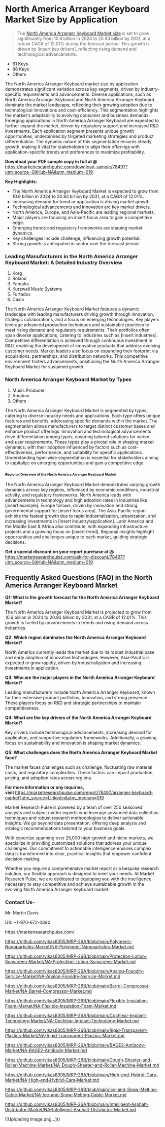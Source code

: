 
<h1>North America Arranger Keyboard Market&nbsp;Size by Application</h1><blockquote><p>The <a href="https://marketresearchpulse.com/download-sample/78497?utm_source=GitHub-NA&amp;utm_medium=019">North America Arranger Keyboard Market size</a> is set to grow significantly from 10.6 billion in 2024 to 20.93 billion by 2031, at a robust CAGR of 12.01% during the forecast period. This growth is driven by [insert key drivers], reflecting rising demand and technological advancements.</p></blockquote><ul><li>61 Keys<li> 88 Keys<li> Others</li></ul><p>The North America Arranger Keyboard market size by application demonstrates significant variation across key segments, driven by industry-specific requirements and advancements. Diverse applications, such as North America Arranger Keyboard and North America Arranger Keyboard, dominate the market landscape, reflecting their growing adoption due to technological innovations and cost-efficiency. This segmentation highlights the market's adaptability to evolving consumer and business demands. Emerging applications in North America Arranger Keyboard are expected to further expand the market, driven by regulatory support and increased R&D investments. Each application segment presents unique growth opportunities, underpinned by targeted marketing strategies and product differentiation. The dynamic nature of this segmentation ensures steady growth, making it vital for stakeholders to align their offerings with application-specific trends and preferences to maximize profitability.</p><p><strong>Download your PDF sample copy in full at @ </strong><a href="https://marketresearchpulse.com/download-sample/78497?utm_source=GitHub-NA&amp;utm_medium=019">https://marketresearchpulse.com/download-sample/78497?utm_source=GitHub-NA&amp;utm_medium=019</a></p><p><strong>Key Highlights: </strong></p><ul><li>The North America Arranger Keyboard Market is expected to grow from 10.6 billion in 2024 to 20.93 billion by 2031, at a CAGR of 12.01%.</li><li>Increasing demand for trend or application is driving market growth.</li><li>Technological advancements and innovation are key market drivers.</li><li>North America, Europe, and Asia-Pacific are leading regional markets.</li><li>Major players are focusing on insert focus area to gain a competitive edge.</li><li>Emerging trends and regulatory frameworks are shaping market dynamics.</li><li>Key challenges include challenge, influencing growth potential.</li><li>Strong growth is anticipated in sector over the forecast period.</li></ul><h3>Leading Manufacturers in the North America Arranger Keyboard Market: A Detailed Industry Overview</h3><ol><li>Korg</li><li>Roland</li><li>Yamaha</li><li>Kurzweil Music Systems</li><li>Furtados</li><li>Casio</li></ol><div class="flex max-w-full flex-col flex-grow"><div class="min-h-8 text-message flex w-full flex-col items-end gap-2 whitespace-normal break-words [.text-message+&amp;]:mt-5" dir="auto" data-message-author-role="assistant" data-message-id="fd8432e4-4910-450d-b182-61b7bfb0a01f" data-message-model-slug="gpt-4o"><div class="flex w-full flex-col gap-1 empty:hidden first:pt-[3px]"><div class="markdown prose w-full break-words dark:prose-invert light"><p>The North America Arranger Keyboard Market features a dynamic landscape with leading manufacturers driving growth through innovation, strategic collaborations, and a focus on emerging technologies. Key players leverage advanced production techniques and sustainable practices to meet rising demand and regulatory requirements. Their portfolios often span diverse applications, catering to industries such as [insert industries]. Competitive differentiation is achieved through continuous investment in R&amp;D, enabling the development of innovative products that address evolving customer needs. Market leaders also focus on expanding their footprint via acquisitions, partnerships, and distribution networks. This competitive environment fosters advancements, positioning the North America Arranger Keyboard Market for sustained growth.</p></div></div></div></div><h3>North America Arranger Keyboard Market by Types</h3><ol><li>Music Producer<li> Amateur<li> Others</li></ol><div class="flex max-w-full flex-col flex-grow"><div class="min-h-8 text-message flex w-full flex-col items-end gap-2 whitespace-normal break-words [.text-message+&amp;]:mt-5" dir="auto" data-message-author-role="assistant" data-message-id="084470be-0bb7-4664-bddf-5156b4f41249" data-message-model-slug="gpt-4o-mini"><div class="flex w-full flex-col gap-1 empty:hidden first:pt-[3px]"><div class="markdown prose w-full break-words dark:prose-invert light"><p>The North America Arranger Keyboard Market is segmented by types, catering to diverse industry needs and applications. Each type offers unique features and benefits, addressing specific demands within the market. The segmentation allows manufacturers to target distinct customer bases and enhance product offerings. Innovation and technological advancements drive differentiation among types, ensuring tailored solutions for varied end-user requirements. These types play a pivotal role in shaping market dynamics, with their adoption influenced by factors such as cost-effectiveness, performance, and suitability for specific applications. Understanding type-wise segmentation is essential for stakeholders aiming to capitalize on emerging opportunities and gain a competitive edge.</p></div></div></div></div><h3><span style="font-size: 11px;">Regional Overview of the North America Arranger Keyboard Market</span></h3><div class="flex max-w-full flex-col flex-grow"><div class="min-h-8 text-message flex w-full flex-col items-end gap-2 whitespace-normal break-words [.text-message+&amp;]:mt-5" dir="auto" data-message-author-role="assistant" data-message-id="e9038762-ce64-4e30-91c9-9bd413514231" data-message-model-slug="gpt-4o-mini"><div class="flex w-full flex-col gap-1 empty:hidden first:pt-[3px]"><div class="markdown prose w-full break-words dark:prose-invert light"><p>The North America Arranger Keyboard Market demonstrates varying growth dynamics across key regions, influenced by economic conditions, industrial activity, and regulatory frameworks. North America leads with advancements in technology and high adoption rates in industries like [insert example]. Europe follows, driven by innovation and strong governmental support for [insert focus area]. The Asia-Pacific region exhibits the fastest growth due to rapid industrialization, urbanization, and increasing investments in [insert industry/application]. Latin America and the Middle East &amp; Africa also contribute, with expanding infrastructure projects and a growing focus on [insert trend]. Regional insights highlight opportunities and challenges unique to each market, guiding strategic decisions.</p></div></div></div></div><p><strong>Get a special discount on your report purchase at @ </strong><a href="https://marketresearchpulse.com/ask-for-discount/78497?utm_source=GitHub-NA&amp;utm_medium=019">https://marketresearchpulse.com/ask-for-discount/78497?utm_source=GitHub-NA&amp;utm_medium=019</a></p><h2>Frequently Asked Questions (FAQ) in the North America Arranger Keyboard Market</h2><p><strong>Q1: What is the growth forecast for the North America Arranger Keyboard Market?</strong></p><p>The North America Arranger Keyboard Market is projected to grow from 10.6 billion in 2024 to 20.93 billion by 2031, at a CAGR of 12.01%. This growth is fueled by advancements in trends and rising demand across industries.</p><p><strong>Q2: Which region dominates the North America Arranger Keyboard Market?</strong></p><p>North America currently leads the market due to its robust industrial base and early adoption of innovative technologies. However, Asia-Pacific is expected to grow rapidly, driven by industrialization and increasing investments in application.</p><p><strong>Q3: Who are the major players in the North America Arranger Keyboard Market?</strong></p><p>Leading manufacturers include North America Arranger Keyboard, known for their extensive product portfolios, innovation, and strong presence. These players focus on R&amp;D and strategic partnerships to maintain competitiveness.</p><p><strong>Q4: What are the key drivers of the North America Arranger Keyboard Market?</strong></p><p>Key drivers include technological advancements, increasing demand for application, and supportive regulatory frameworks. Additionally, a growing focus on sustainability and innovation is shaping market dynamics.</p><p><strong>Q5: What challenges does the North America Arranger Keyboard Market face?</strong></p><p>The market faces challenges such as challenge, fluctuating raw material costs, and regulatory complexities. These factors can impact production, pricing, and adoption rates across regions.</p><p><strong>For more information or any inquiries, visit&nbsp;</strong><a href="https://marketresearchpulse.com/report/78497/arranger-keyboard-market?utm_source=Linkedin&utm_medium=019">https://marketresearchpulse.com/report/78497/arranger-keyboard-market?utm_source=Linkedin&utm_medium=019</a></p><p>Market Research Pulse is powered by a team of over 250 seasoned analysts and subject matter experts who leverage advanced data collection techniques and robust research methodologies to deliver actionable insights. We go beyond data presentation, offering deep analysis and strategic recommendations tailored to your business goals.</p><p>With expertise spanning over 25,000 high-growth and niche markets, we specialize in providing customized solutions that address your unique challenges. Our commitment to actionable intelligence ensures complex data is transformed into clear, practical insights that empower confident decision-making.</p><p>Whether you require a comprehensive market report or a bespoke research solution, our flexible approach is designed to meet your needs. At Market Research Pulse, we are dedicated to equipping you with the intelligence necessary to stay competitive and achieve sustainable growth in the evolving North America Arranger Keyboard market.</p><h3><strong>Contact Us-</strong></h3><p>Mr. Martin Davis</p><p>US: +1-970-672-0390</p><p>https://marketresearchpulse.com/</p><p><a href="https://github.com/vikas8305/MRP-26A/blob/main/Polymeric-Nanoparticles-Market/NA-Polymeric-Nanoparticles-Market.md">https://github.com/vikas8305/MRP-26A/blob/main/Polymeric-Nanoparticles-Market/NA-Polymeric-Nanoparticles-Market.md</a></p><p><a href="https://github.com/vikas8305/MRP-26B/blob/main/Protection-Lotion-Sunscreen-Market/NA-Protection-Lotion-Sunscreen-Market.md">https://github.com/vikas8305/MRP-26B/blob/main/Protection-Lotion-Sunscreen-Market/NA-Protection-Lotion-Sunscreen-Market.md</a></p><p><a href="https://github.com/vikas8305/MRP-26A/blob/main/Analog-Foundry-Service-Market/NA-Analog-Foundry-Service-Market.md">https://github.com/vikas8305/MRP-26A/blob/main/Analog-Foundry-Service-Market/NA-Analog-Foundry-Service-Market.md</a></p><p><a href="https://github.com/vikas8305/MRP-26B/blob/main/Barrel-Compressor-Market/NA-Barrel-Compressor-Market.md">https://github.com/vikas8305/MRP-26B/blob/main/Barrel-Compressor-Market/NA-Barrel-Compressor-Market.md</a></p><p><a href="https://github.com/vikas8305/MRP-26B/blob/main/Flexible-Insulation-Foam-Market/NA-Flexible-Insulation-Foam-Market.md">https://github.com/vikas8305/MRP-26B/blob/main/Flexible-Insulation-Foam-Market/NA-Flexible-Insulation-Foam-Market.md</a></p><p><a href="https://github.com/vikas8305/MRP-26A/blob/main/Cochlear-Implant-Technology-Market/NA-Cochlear-Implant-Technology-Market.md">https://github.com/vikas8305/MRP-26A/blob/main/Cochlear-Implant-Technology-Market/NA-Cochlear-Implant-Technology-Market.md</a></p><p><a href="https://github.com/vikas8305/MRP-26B/blob/main/Rigid-Transparent-Plastics-Market/NA-Rigid-Transparent-Plastics-Market.md">https://github.com/vikas8305/MRP-26B/blob/main/Rigid-Transparent-Plastics-Market/NA-Rigid-Transparent-Plastics-Market.md</a></p><p><a href="https://github.com/vikas8305/MRP-26A/blob/main/BAGE2-Antibody-Market/NA-BAGE2-Antibody-Market.md">https://github.com/vikas8305/MRP-26A/blob/main/BAGE2-Antibody-Market/NA-BAGE2-Antibody-Market.md</a></p><p><a href="https://github.com/vikas8305/MRP-26B/blob/main/Dough-Sheeter-and-Roller-Machine-Market/NA-Dough-Sheeter-and-Roller-Machine-Market.md">https://github.com/vikas8305/MRP-26B/blob/main/Dough-Sheeter-and-Roller-Machine-Market/NA-Dough-Sheeter-and-Roller-Machine-Market.md</a></p><p><a href="https://github.com/vikas8305/MRP-26A/blob/main/High-end-Hybrid-Cars-Market/NA-High-end-Hybrid-Cars-Market.md">https://github.com/vikas8305/MRP-26A/blob/main/High-end-Hybrid-Cars-Market/NA-High-end-Hybrid-Cars-Market.md</a></p><p><a href="https://github.com/vikas8305/MRP-26B/blob/main/Ice-and-Snow-Melting-Cable-Market/NA-Ice-and-Snow-Melting-Cable-Market.md">https://github.com/vikas8305/MRP-26B/blob/main/Ice-and-Snow-Melting-Cable-Market/NA-Ice-and-Snow-Melting-Cable-Market.md</a></p><p><a href="https://github.com/vikas8305/MRP-26A/blob/main/Intelligent-Asphalt-Distributor-Market/NA-Intelligent-Asphalt-Distributor-Market.md">https://github.com/vikas8305/MRP-26A/blob/main/Intelligent-Asphalt-Distributor-Market/NA-Intelligent-Asphalt-Distributor-Market.md</a></p>
![Uploading image.png…]()
